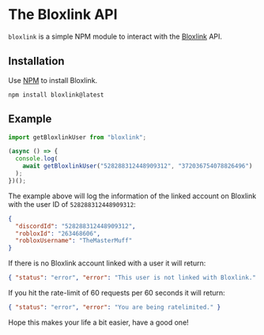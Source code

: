 # The Bloxlink API

`bloxlink` is a simple NPM module to interact with the [Bloxlink](https://blox.link/developers) API.

## Installation

Use [NPM](https://www.npmjs.com/) to install Bloxlink.

```
npm install bloxlink@latest
```

## Example

```js
import getBloxlinkUser from "bloxlink";

(async () => {
  console.log(
    await getBloxlinkUser("528288312448909312", "372036754078826496")
  );
})();
```

The example above will log the information of the linked account on Bloxlink with the user ID of `528288312448909312`:

```json
{
  "discordId": "528288312448909312",
  "robloxId": "263468606",
  "robloxUsername": "TheMasterMuff"
}
```

If there is no Bloxlink account linked with a user it will return:

```json
{ "status": "error", "error": "This user is not linked with Bloxlink." }
```

If you hit the rate-limit of 60 requests per 60 seconds it will return:

```json
{ "status": "error", "error": "You are being ratelimited." }
```

Hope this makes your life a bit easier, have a good one!
